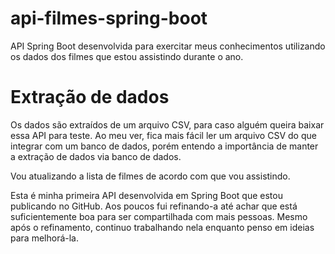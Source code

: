 # api-filmes-spring-boot
API Spring Boot desenvolvida para exercitar meus conhecimentos utilizando os dados dos filmes que estou assistindo durante o ano.

# Extração de dados
Os dados são extraídos de um arquivo CSV, para caso alguém queira baixar essa API para teste. Ao meu ver, fica mais fácil ler um arquivo CSV do que integrar com um banco de dados, porém entendo a importância de manter a extração de dados via banco de dados.

Vou atualizando a lista de filmes de acordo com que vou assistindo.

Esta é minha primeira API desenvolvida em Spring Boot que estou publicando no GitHub. Aos poucos fui refinando-a até achar que está suficientemente boa para ser compartilhada com mais pessoas. Mesmo após o refinamento, continuo trabalhando nela enquanto penso em ideias para melhorá-la.

